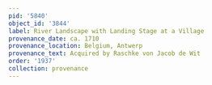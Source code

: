 ```yaml
---
pid: '5840'
object_id: '3844'
label: River Landscape with Landing Stage at a Village
provenance_date: ca. 1710
provenance_location: Belgium, Antwerp
provenance_text: Acquired by Raschke von Jacob de Wit
order: '1937'
collection: provenance
---
```

